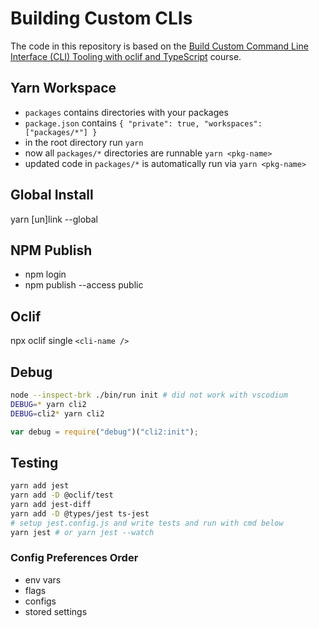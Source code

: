 # Building Custom CLIs

The code in this repository is based on the
[Build Custom Command Line Interface (CLI) Tooling with oclif and TypeScript](https://egghead.io/courses/build-custom-command-line-interface-cli-tooling-with-oclif-and-typescript)
course.

## Yarn Workspace

- `packages` contains directories with your packages
- `package.json` contains
  `{ "private": true, "workspaces": ["packages/*"] }`
- in the root directory run `yarn`
- now all `packages/*` directories are runnable `yarn <pkg-name>`
- updated code in `packages/*` is automatically run via `yarn <pkg-name>`

## Global Install

yarn [un]link --global

## NPM Publish

- npm login
- npm publish --access public

## Oclif

npx oclif single `<cli-name />`

## Debug

```bash
node --inspect-brk ./bin/run init # did not work with vscodium
DEBUG=* yarn cli2
DEBUG=cli2* yarn cli2
```

```javascript title="Use debug instead of console.log"
var debug = require("debug")("cli2:init");
```

## Testing

```bash
yarn add jest
yarn add -D @oclif/test
yarn add jest-diff
yarn add -D @types/jest ts-jest
# setup jest.config.js and write tests and run with cmd below
yarn jest # or yarn jest --watch
```

### Config Preferences Order

- env vars
- flags
- configs
- stored settings

